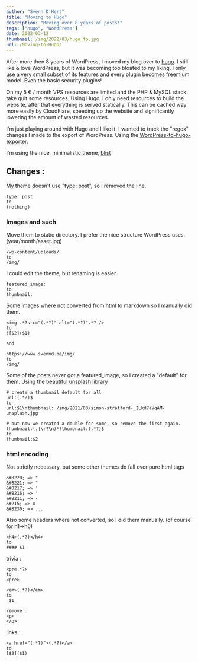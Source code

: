 ```yaml
---
author: "Svenn D'Hert"
title: "Moving to Hugo"
description: "Moving over 8 years of posts!"
tags: ["hugo", "WordPress"]
date: 2022-03-12
thumbnail: /img/2022/03/hugo_fp.jpg
url: /Moving-to-Hugo/
---
```

After more then 8 years of WordPress, I moved my blog over to [hugo](https://gohugo.io). I still like & love WordPress, but it was becoming too bloated to my liking. I only use a very small subset of its features and every plugin becomes freemium model. Even the basic security plugins!

On my 5 &euro; / month VPS resources are limited and the PHP & MySQL stack take quit some resources. Using Hugo, I only need resources to build the website, after that everything is served statically. This can be cached way more easily by CloudFlare, speeding up the website and significantly lowering the amount of wasted resources.

I'm just playing around with Hugo and I like it. I wanted to track the "regex" changes I made to the export of WordPress. Using the [WordPress-to-hugo-exporter](https://github.com/SchumacherFM/wordpress-to-hugo-exporter).

I'm using the nice, minimalistic theme, [blist](https://github.com/apvarun/blist-hugo-theme)

## Changes :

My theme doesn't use "type: post", so I removed the line.
```
type: post
to
(nothing)
```

### Images and such
Move them to static directory. I prefer the nice structure WordPress uses. (year/month/asset.jpg)
```
/wp-content/uploads/
to
/img/
```
I could edit the theme, but renaming is easier.
```
featured_image:
to
thumbnail:
```

Some images where not converted from html to markdown so I manually did them.
```
<img .*?src="(.*?)" alt="(.*?)".*? />
to
![$2]($1)

and

https://www.svennd.be/img/
to
/img/
```

Some of the posts never got a featured_image, so I created a "default" for them. Using the [beautiful unsplash library](https://unsplash.com/about)

```
# create a thumbnail default for all
url:(.*?)$
to
url:$1\nthumbnail: /img/2021/03/simon-stratford-_ILkd7aVqAM-unsplash.jpg

# but now we created a double for some, so remove the first again.
thumbnail:(.|\r?\n)*?thumbnail:(.*?)$
to
thumbnail:$2
```

### html encoding
Not strictly necessary, but some other themes do fall over pure html tags
```
&#8220; => "
&#8221; => "
&#8217; => '
&#8216; => '
&#8211; => -
&#215; => x
&#8230; => ...
```

Also some headers where not converted, so I did them manually. (of course for h1->h6)
```
<h4>(.*?)</h4>
to
#### $1
```

trivia :
```
<pre.*?>
to
<pre>

<em>(.*?)</em>
to
_$1_

remove :
<p>
</p>
```

links :
```
<a href="(.*?)">(.*?)</a>
to
[$2]($1)
```
